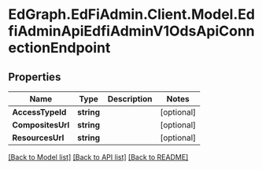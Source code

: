 # EdGraph.EdFiAdmin.Client.Model.EdfiAdminApiEdfiAdminV1OdsApiConnectionEndpoint

## Properties

Name | Type | Description | Notes
------------ | ------------- | ------------- | -------------
**AccessTypeId** | **string** |  | [optional] 
**CompositesUrl** | **string** |  | [optional] 
**ResourcesUrl** | **string** |  | [optional] 

[[Back to Model list]](../README.md#documentation-for-models) [[Back to API list]](../README.md#documentation-for-api-endpoints) [[Back to README]](../README.md)


